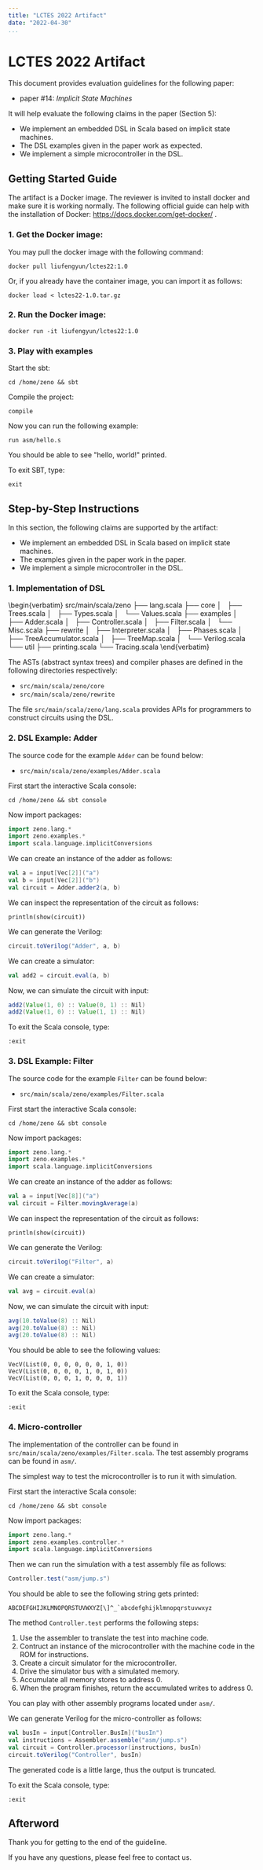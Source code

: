 ```yaml
---
title: "LCTES 2022 Artifact"
date: "2022-04-30"
...
```


# LCTES 2022 Artifact

This document provides evaluation guidelines for the following paper:

- paper #14: _Implicit State Machines_

It will help evaluate the following claims in the paper (Section 5):

- We implement an embedded DSL in Scala based on implicit state machines.
- The DSL examples given in the paper work as expected.
- We implement a simple microcontroller in the DSL.

## Getting Started Guide

The artifact is a Docker image. The reviewer is invited to install
docker and make sure it is working normally.  The following official
guide can help with the installation of Docker:
https://docs.docker.com/get-docker/ .


### 1. Get the Docker image:

You may pull the docker image with the following command:

```
docker pull liufengyun/lctes22:1.0
```

Or, if you already have the container image, you can import it as follows:

```
docker load < lctes22-1.0.tar.gz
```

### 2. Run the Docker image:


```
docker run -it liufengyun/lctes22:1.0
```

### 3. Play with examples

Start the sbt:

```
cd /home/zeno && sbt
```

Compile the project:

``` shell
compile
```

Now you can run the following example:

```
run asm/hello.s
```

You should be able to see "hello, world!" printed.

To exit SBT, type:

```
exit
```

## Step-by-Step Instructions

In this section, the following claims are supported by the artifact:

- We implement an embedded DSL in Scala based on implicit state machines.
- The examples given in the paper work in the paper.
- We implement a simple microcontroller in the DSL.

### 1. Implementation of DSL

\begin{verbatim}
src/main/scala/zeno
├── lang.scala
├── core
│   ├── Trees.scala
│   ├── Types.scala
│   └── Values.scala
├── examples
│   ├── Adder.scala
│   ├── Controller.scala
│   ├── Filter.scala
│   └── Misc.scala
├── rewrite
│   ├── Interpreter.scala
│   ├── Phases.scala
│   ├── TreeAccumulator.scala
│   ├── TreeMap.scala
│   └── Verilog.scala
└── util
    ├── printing.scala
    └── Tracing.scala
\end{verbatim}

The ASTs (abstract syntax trees) and compiler phases are defined in the following directories respectively:

- `src/main/scala/zeno/core`
- `src/main/scala/zeno/rewrite`

The file `src/main/scala/zeno/lang.scala` provides APIs for programmers to construct
circuits using the DSL.

### 2. DSL Example: Adder

The source code for the example `Adder` can be found below:

- `src/main/scala/zeno/examples/Adder.scala`

First start the interactive Scala console:

```
cd /home/zeno && sbt console
```

Now import packages:

``` Scala
import zeno.lang.*
import zeno.examples.*
import scala.language.implicitConversions
```

We can create an instance of the adder as follows:

``` Scala
val a = input[Vec[2]]("a")
val b = input[Vec[2]]("b")
val circuit = Adder.adder2(a, b)
```

We can inspect the representation of the circuit as follows:

```
println(show(circuit))
```

We can generate the Verilog:

``` Scala
circuit.toVerilog("Adder", a, b)
```

We can create a simulator:

``` Scala
val add2 = circuit.eval(a, b)
```

Now, we can simulate the circuit with input:

```Scala
add2(Value(1, 0) :: Value(0, 1) :: Nil)
add2(Value(1, 0) :: Value(1, 1) :: Nil)
```

To exit the Scala console, type:

```
:exit
```

### 3. DSL Example: Filter

The source code for the example `Filter` can be found below:

- `src/main/scala/zeno/examples/Filter.scala`


First start the interactive Scala console:

```
cd /home/zeno && sbt console
```

Now import packages:

``` Scala
import zeno.lang.*
import zeno.examples.*
import scala.language.implicitConversions
```

We can create an instance of the adder as follows:

``` Scala
val a = input[Vec[8]]("a")
val circuit = Filter.movingAverage(a)
```

We can inspect the representation of the circuit as follows:

```
println(show(circuit))
```

We can generate the Verilog:

``` Scala
circuit.toVerilog("Filter", a)
```

We can create a simulator:

``` Scala
val avg = circuit.eval(a)
```

Now, we can simulate the circuit with input:

```Scala
avg(10.toValue(8) :: Nil)
avg(20.toValue(8) :: Nil)
avg(20.toValue(8) :: Nil)
```

You should be able to see the following values:

```
VecV(List(0, 0, 0, 0, 0, 0, 1, 0))
VecV(List(0, 0, 0, 0, 1, 0, 1, 0))
VecV(List(0, 0, 0, 1, 0, 0, 0, 1))
```

To exit the Scala console, type:

```
:exit
```

### 4. Micro-controller

The implementation of the controller can be found in `src/main/scala/zeno/examples/Filter.scala`. The test assembly programs can be found in `asm/`.

The simplest way to test the microcontroller is to run it with simulation.

First start the interactive Scala console:

```
cd /home/zeno && sbt console
```

Now import packages:

``` Scala
import zeno.lang.*
import zeno.examples.controller.*
import scala.language.implicitConversions
```

Then we can run the simulation with a test assembly file as follows:

``` Scala
Controller.test("asm/jump.s")
```

You should be able to see the following string gets printed:

```
ABCDEFGHIJKLMNOPQRSTUVWXYZ[\]^_`abcdefghijklmnopqrstuvwxyz
```

The method `Controller.test` performs the following steps:

1. Use the assembler to translate the test into machine code.
2. Contruct an instance of the microcontroller with the machine code in the ROM for instructions.
3. Create a circuit simulator for the microcontroller.
4. Drive the simulator bus with a simulated memory.
5. Accumulate all memory stores to address 0.
6. When the program finishes, return the accumulated writes to address 0.

You can play with other assembly programs located under `asm/`.

We can generate Verilog for the micro-controller as follows:

```Scala
val busIn = input[Controller.BusIn]("busIn")
val instructions = Assembler.assemble("asm/jump.s")
val circuit = Controller.processor(instructions, busIn)
circuit.toVerilog("Controller", busIn)
```

The generated code is a little large, thus the output is truncated.

To exit the Scala console, type:

```
:exit
```


## Afterword

Thank you for getting to the end of the guideline.

If you have any questions, please feel free to contact us.
